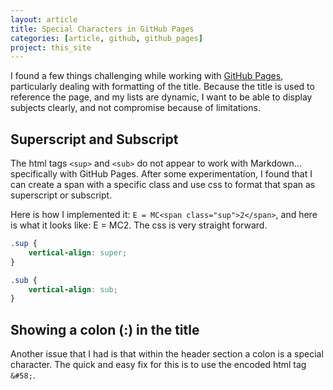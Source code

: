 ```yaml
---
layout: article
title: Special Characters in GitHub Pages
categories: [article, github, github_pages]
project: this_site
---
```


I found a few things challenging while working with [GitHub Pages], particularly dealing with formatting of the title. Because the title is used to reference the page, and my lists are dynamic, I want to be able to display subjects clearly, and not compromise because of limitations.

## Superscript and Subscript

The html tags `<sup>` and `<sub>` do not appear to work with Markdown... specifically with GitHub Pages. After some experimentation, I found that I can create a span with a specific class and use css to format that span as superscript or subscript.

Here is how I implemented it: `E = MC<span class="sup">2</span>`, and here is what it looks like: E = MC<span class="sup">2</span>. The css is very straight forward.

```css
.sup {
    vertical-align: super;
}

.sub {
    vertical-align: sub;
}
```

## Showing a colon (:) in the title

Another issue that I had is that within the header section a colon is a special character. The quick and easy fix for this is to use the encoded html tag `&#58;`.

[GitHub Pages]: https://pages.github.com/